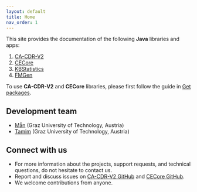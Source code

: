 ```yaml
---
layout: default
title: Home
nav_order: 1
---
```


This site provides the documentation of the following **Java** libraries and apps:
1. [CA-CDR-V2](ca-cdr-v2)
2. [CECore](ce-core)
3. [KBStatistics](kbstatistics)
4. [FMGen](fm-gen)

To use **CA-CDR-V2** and **CECore** libraries, please first follow the guide in [Get packages](get_packages).

## Development team

- [Mẫn](https://github.com/manleviet) (Graz University of Technology, Austria)
- [Tamim](https://github.com/taburg) (Graz University of Technology, Austria)

## Connect with us

- For more information about the projects, support requests, and technical questions, do not hesitate to contact us.
- Report and discuss issues on [CA-CDR-V2 GitHub] and [CECore GitHub].
- We welcome contributions from anyone.

[CA-CDR-V2 GitHub]: https://github.com/manleviet/CA-CDR-V2/issues
[CECore GitHub]: https://github.com/manleviet/CECore/issues